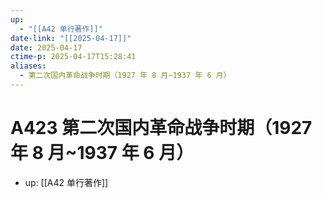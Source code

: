 ```yaml
---
up:
  - "[[A42 单行著作]]"
date-link: "[[2025-04-17]]"
date: 2025-04-17
ctime-p: 2025-04-17T15:28:41
aliases:
  - 第二次国内革命战争时期（1927 年 8 月~1937 年 6 月）
---
```


# A423 第二次国内革命战争时期（1927 年 8 月~1937 年 6 月）

- up: [[A42 单行著作]]
